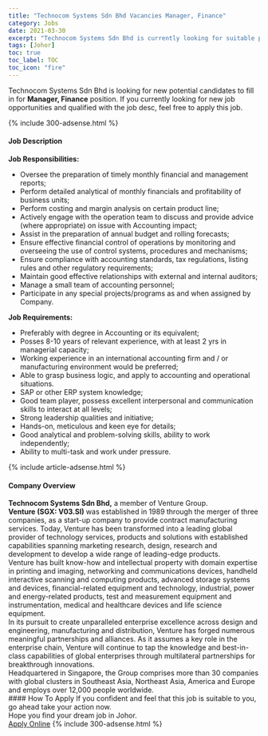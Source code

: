 ```yaml
---
title: "Technocom Systems Sdn Bhd Vacancies Manager, Finance" 
category: Jobs 
date: 2021-03-30 
excerpt: "Technocom Systems Sdn Bhd is currently looking for suitable person to fill in the Manager, Finance which based in Johor" 
tags: [Johor] 
toc: true 
toc_label: TOC 
toc_icon: "fire" 
--- 
```


<p>Technocom Systems Sdn Bhd is looking for new potential candidates to fill in for <b>Manager, Finance</b> position. If you currently looking for new job opportunities and qualified with the job desc, feel free to apply this job.
</p>{% include 300-adsense.html %} 
<div><div><h4>Job Description</h4></div><div><div><span><div><div><strong>Job Responsibilities:</strong></div><ul><li>Oversee the preparation of timely monthly financial and management reports;</li><li>Perform detailed analytical of monthly financials and profitability of business units;</li><li>Perform costing and margin analysis on certain product line;</li><li>Actively engage with the operation team to discuss and provide advice (where appropriate) on issue with Accounting impact;</li><li>Assist in the preparation of annual budget and rolling forecasts;</li><li>Ensure effective financial control of operations by monitoring and overseeing the use of control systems, procedures and mechanisms;</li><li>Ensure compliance with accounting standards, tax regulations, listing rules and other regulatory requirements;</li><li>Maintain good effective relationships with external and internal auditors;</li><li>Manage a small team of accounting personnel;</li><li>Participate in any special projects/programs as and when assigned by Company.</li></ul><div><strong>Job Requirements:</strong></div><ul><li>Preferably with degree in Accounting or its equivalent;</li><li>Posses 8-10 years of relevant experience, with at least 2 yrs in managerial capacity;</li><li>Working experience in an international accounting firm and / or manufacturing environment would be preferred;</li><li>Able to grasp business logic, and apply to accounting and operational situations.</li><li>SAP or other ERP system knowledge;</li><li>Good team player, possess excellent interpersonal and communication skills to interact at all levels;</li><li>Strong leadership qualities and initiative;</li><li>Hands-on, meticulous and keen eye for details;</li><li>Good analytical and problem-solving skills, ability to work independently;</li><li>Ability to multi-task and work under pressure.</li></ul></div></span></div></div></div> 
{% include article-adsense.html %} 
<div><div><h4>Company Overview</h4></div><div><div><span><div><div>
<strong>Technocom Systems Sdn Bhd,</strong> a member of Venture Group.</div>
<div>
<div>
<strong>Venture (SGX: V03.SI)</strong> was established in 1989 through the merger of three companies, as a start-up company to provide contract manufacturing services. Today, Venture has been transformed into a leading global provider of technology services, products and solutions with established capabilities spanning marketing research, design, research and development to develop a wide range of leading-edge products.</div>
<div>
		Venture has built know-how and intellectual property with domain expertise in printing and imaging, networking and communications devices, handheld interactive scanning and computing products, advanced storage systems and devices, financial-related equipment and technology, industrial, power and energy-related products, test and measurement equipment and instrumentation, medical and healthcare devices and life science equipment.</div>
<div>
		In its pursuit to create unparalleled enterprise excellence across design and engineering, manufacturing and distribution, Venture has forged numerous meaningful partnerships and alliances. As it assumes a key role in the enterprise chain, Venture will continue to tap the knowledge and best-in-class capabilities of global enterprises through multilateral partnerships for breakthrough innovations.</div>
<div>
		Headquartered in Singapore, the Group comprises more than 30 companies with global clusters in Southeast Asia, Northeast Asia, America and Europe and employs over 12,000 people worldwide.</div>
</div></div></span></div></div></div> 
#### How To Apply 
If you confident and feel that this job is suitable to you, go ahead take your action now. <br/> 
Hope you find your dream job in Johor. <br/> 
<a href="https://www.jobstreet.com.my/en/job/manager-finance-4520019?jobId=jobstreet-my-job-4520019&" class="btn btn--info" target="_blank" rel="nofollow noopenner">Apply Online</a> 
{% include 300-adsense.html %} 
